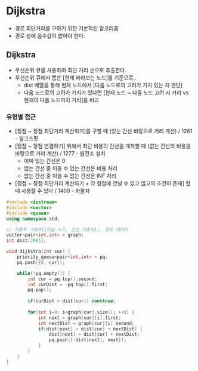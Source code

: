 # Dijkstra

- 경로 최단거리를 구하기 위한 기본적인 알고리즘
- 경로 상에 음수값이 없어야 한다.

## Dijkstra

- 우선순위 큐를 사용하여 최단 거리 순으로 추출한다.
- 우선순위 큐에서 뽑은 [현재 바라보는 노드]를 기준으로..
    - dist 배열을 통해 현재 노드에서 [다음 노드로의 고려가 가치 있는 지 판단]
    - 다음 노드로의 고려가 가치가 있다면 [현재 노드 ~ 다음 노드 고려 시 거리 vs 현재의 다음 노드까지 거리]를 비교

### 유형별 접근

- [정점 ~ 정점 최단거리 계산하기]를 구할 때 (있는 간선 바탕으로 거리 계산) / 1261 - 알고스팟
- [정점 ~ 정점 연결하기] 위해서 최단 비용의 간선을 개척할 때 (없는 간선의 비용을 바탕으로 거리 계산) / 1277 - 발전소 설치
    - 이미 있는 간선은 0
    - 없는 간선 중 이을 수 있는 간선은 비용 처리
    - 없는 간선 중 이을 수 없는 간선은 INF 처리
- [정점 ~ 정점 최단거리 계산하기 + 각 정점에 건널 수 있고 없고의 조건이 존재] 할때 사용할 수 있다 / 1400 - 화물차

```cpp
#include <iostream>
#include <vector>
#include <queue>
using namespace std;

// 가중치 그래프({다음 노드, 간선 가중치}). 경로 데이터.
vector<pair<int,int> > graph;
int dist[2005];

void dijkstra(int cur) {
    priority_queue<pair<int,int> > pq;
    pq.push({0, cur});

    while(!pq.empty()) {
        int cur = pq.top().second;
        int curDist = -pq.top().first;
        pq.pop();
        
        if(curDist > dist[cur]) continue;
        
        for(int i=0; i<graph[cur].size(); ++i) {
            int next = graph[cur][i].first;
            int nextDist = graph[cur][i].second;
            if(dist[next] > dist[cur] + nextDist) {
                dist[next] = dist[cur] + nextDist;
                pq.push({-dist[next], next});
            }
        }
    }
}
```
